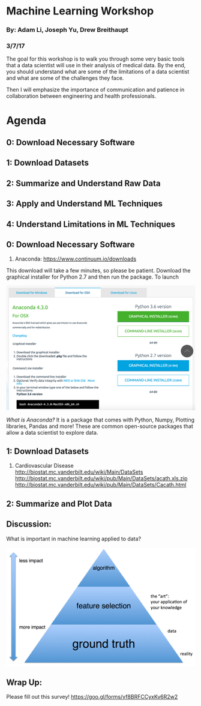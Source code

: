 # Machine Learning Workshop
### By: Adam Li, Joseph Yu, Drew Breithaupt
### 3/7/17

The goal for this workshop is to walk you through some very basic tools that a data scientist will use in their analysis of medical data. By the end, you should understand what are some of the limitations of a data scientist and what are some of the challenges they face.

Then I will emphasize the importance of communication and patience in collaboration between engineering and health professionals.



# Agenda
## 0: Download Necessary Software
## 1: Download Datasets
## 2: Summarize and Understand Raw Data
## 3: Apply and Understand ML Techniques
## 4: Understand Limitations in ML Techniques

## 0: Download Necessary Software
1. Anaconda: https://www.continuum.io/downloads

This download will take a few minutes, so please be patient. Download the graphical installer for Python 2.7 and then run the package. To launch 

![alt tag](./figures/download.png)

*What is Anaconda?*
It is a package that comes with Python, Numpy, Plotting libraries, Pandas and more! These are common open-source packages that allow a data scientist to explore data.

## 1: Download Datasets

1. Cardiovascular Disease 
http://biostat.mc.vanderbilt.edu/wiki/Main/DataSets
http://biostat.mc.vanderbilt.edu/wiki/pub/Main/DataSets/acath.xls.zip
http://biostat.mc.vanderbilt.edu/wiki/pub/Main/DataSets/Cacath.html

## 2: Summarize and Plot Data



## Discussion:
What is important in machine learning applied to data?

![alt tag](./figures/mltruth.png)

## Wrap Up:
Please fill out this survey!
https://goo.gl/forms/vf8BRFCCyxKv6R2w2
